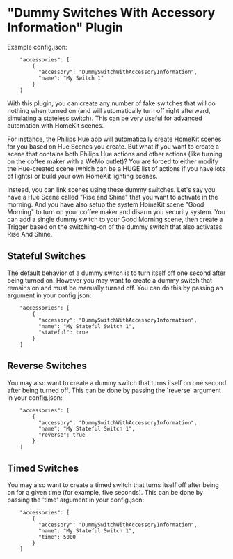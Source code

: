 
# "Dummy Switches With Accessory Information" Plugin

Example config.json:

```
    "accessories": [
        {
          "accessory": "DummySwitchWithAccessoryInformation",
          "name": "My Switch 1"
        }   
    ]

```

With this plugin, you can create any number of fake switches that will do nothing when turned on (and will automatically turn off right afterward, simulating a stateless switch). This can be very useful for advanced automation with HomeKit scenes.

For instance, the Philips Hue app will automatically create HomeKit scenes for you based on Hue Scenes you create. But what if you want to create a scene that contains both Philips Hue actions and other actions (like turning on the coffee maker with a WeMo outlet)? You are forced to either modify the Hue-created scene (which can be a HUGE list of actions if you have lots of lights) or build your own HomeKit lighting scenes.

Instead, you can link scenes using these dummy switches. Let's say you have a Hue Scene called "Rise and Shine" that you want to activate in the morning. And you have also setup the system HomeKit scene "Good Morning" to turn on your coffee maker and disarm you security system. You can add a single dummy switch to your Good Morning scene, then create a Trigger based on the switching-on of the dummy switch that also activates Rise And Shine.

## Stateful Switches

The default behavior of a dummy switch is to turn itself off one second after being turned on. However you may want to create a dummy switch that remains on and must be manually turned off. You can do this by passing an argument in your config.json:

```
    "accessories": [
        {
          "accessory": "DummySwitchWithAccessoryInformation",
          "name": "My Stateful Switch 1",
          "stateful": true
        }   
    ]

```

## Reverse Switches

You may also want to create a dummy switch that turns itself on one second after being turned off. This can be done by passing the 'reverse' argument in your config.json:

```
    "accessories": [
        {
          "accessory": "DummySwitchWithAccessoryInformation",
          "name": "My Stateful Switch 1",
          "reverse": true
        }   
    ]

```

## Timed Switches

You may also want to create a timed switch that turns itself off after being on for a given time (for example, five seconds). This can be done by passing the 'time' argument in your config.json:

```
    "accessories": [
        {
          "accessory": "DummySwitchWithAccessoryInformation",
          "name": "My Stateful Switch 1",
          "time": 5000
        }   
    ]

```
